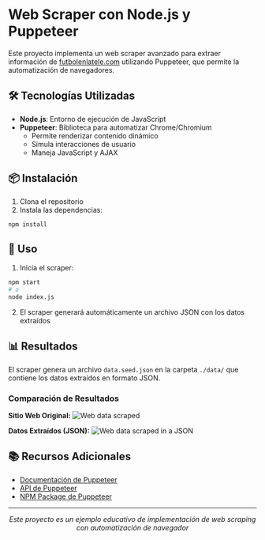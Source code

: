 # Web Scraper con Node.js y Puppeteer

Este proyecto implementa un web scraper avanzado para extraer información de [futbolenlatele.com](https://www.futbolenlatele.com/) utilizando Puppeteer, que permite la automatización de navegadores.

## 🛠️ Tecnologías Utilizadas

- **Node.js**: Entorno de ejecución de JavaScript
- **Puppeteer**: Biblioteca para automatizar Chrome/Chromium
  - Permite renderizar contenido dinámico
  - Simula interacciones de usuario
  - Maneja JavaScript y AJAX

## 📦 Instalación

1. Clona el repositorio
2. Instala las dependencias:
```bash
npm install
```

## 🚀 Uso

1. Inicia el scraper:
```bash
npm start
# o
node index.js
```

2. El scraper generará automáticamente un archivo JSON con los datos extraídos

## 📊 Resultados

El scraper genera un archivo `data.seed.json` en la carpeta `./data/` que contiene los datos extraídos en formato JSON.

### Comparación de Resultados

**Sitio Web Original:**
![Web data scraped](https://user-images.githubusercontent.com/14861253/177007945-8d224eb5-f966-4c3b-bd66-a28b80d23b97.png)

**Datos Extraídos (JSON):**
![Web data scraped in a JSON](https://user-images.githubusercontent.com/14861253/177024167-45079d94-b099-47ba-ad6e-045ead2792aa.png)

## 📚 Recursos Adicionales

- [Documentación de Puppeteer](https://github.com/puppeteer/puppeteer#getting-started)
- [API de Puppeteer](https://github.com/puppeteer/puppeteer/blob/v2.1.1/docs/api.md)
- [NPM Package de Puppeteer](https://www.npmjs.com/package/puppeteer)

---

<div align="center">
  <em>Este proyecto es un ejemplo educativo de implementación de web scraping con automatización de navegador</em>
</div>

